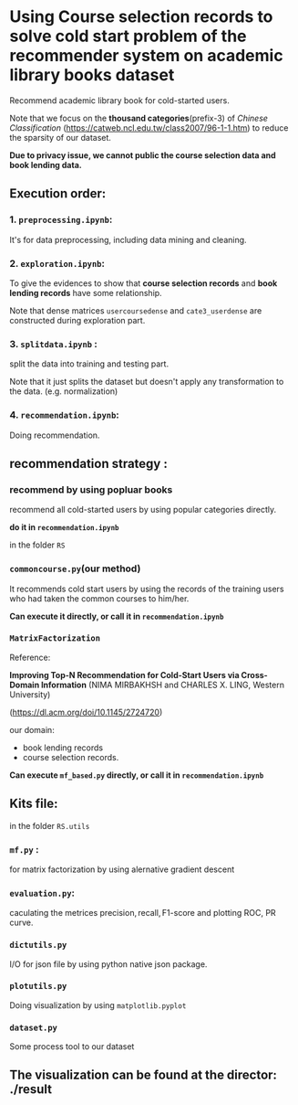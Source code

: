 # Using Course selection records to solve cold start problem of the recommender system on academic library books dataset

Recommend academic library book for cold-started users.

Note that we focus on the __thousand categories__(prefix-3) of 
*Chinese Classification* (https://catweb.ncl.edu.tw/class2007/96-1-1.htm) to reduce the 
sparsity of our dataset.
 

**Due to privacy issue, we cannot public the course selection data and book lending data.**

## Execution order:

### 1. ```preprocessing.ipynb```: 
It's for data preprocessing, including data mining and cleaning.

### 2. ```exploration.ipynb```: 

To give the evidences to show that __course selection records__ and __book lending records__ have some relationship.

Note that dense matrices ```usercoursedense``` and ```cate3_userdense``` are constructed during exploration part.

### 3. ```splitdata.ipynb``` :

split the data into training and testing part.

Note that it just splits the dataset but doesn't
apply any transformation to the data. 
(e.g. normalization)

### 4. ```recommendation.ipynb```:

Doing recommendation.


## recommendation strategy :

### recommend by using popluar books

recommend all cold-started users 
by using popular categories directly.

**do it in ```recommendation.ipynb```**

in the folder ```RS```

### ```commoncourse.py```(our method)

It recommends cold start users by using the records of the training users who had taken the common courses to him/her.  

**Can execute it directly, or call it in ```recommendation.ipynb```**

### ```MatrixFactorization```

Reference: 

__Improving Top-N Recommendation for Cold-Start Users via
Cross-Domain Information__
(NIMA MIRBAKHSH and CHARLES X. LING, Western University)

(https://dl.acm.org/doi/10.1145/2724720)

our domain: 
- book lending records 
- course selection records.

**Can execute ```mf_based.py``` directly, or call it in ```recommendation.ipynb```**

## Kits file:
in the folder ```RS.utils```

### ```mf.py``` :
for matrix factorization by using 
alernative gradient descent

### ```evaluation.py```:

caculating the metrices $\text{precision},\text{recall},\text{F1-score}$ and plotting ROC, PR curve.

### ```dictutils.py```

I/O for json file by using python native json package.

### ```plotutils.py```

Doing visualization by using ```matplotlib.pyplot``` 

### ```dataset.py```

Some process tool to our dataset

## The visualization can be found at the director: ./result 